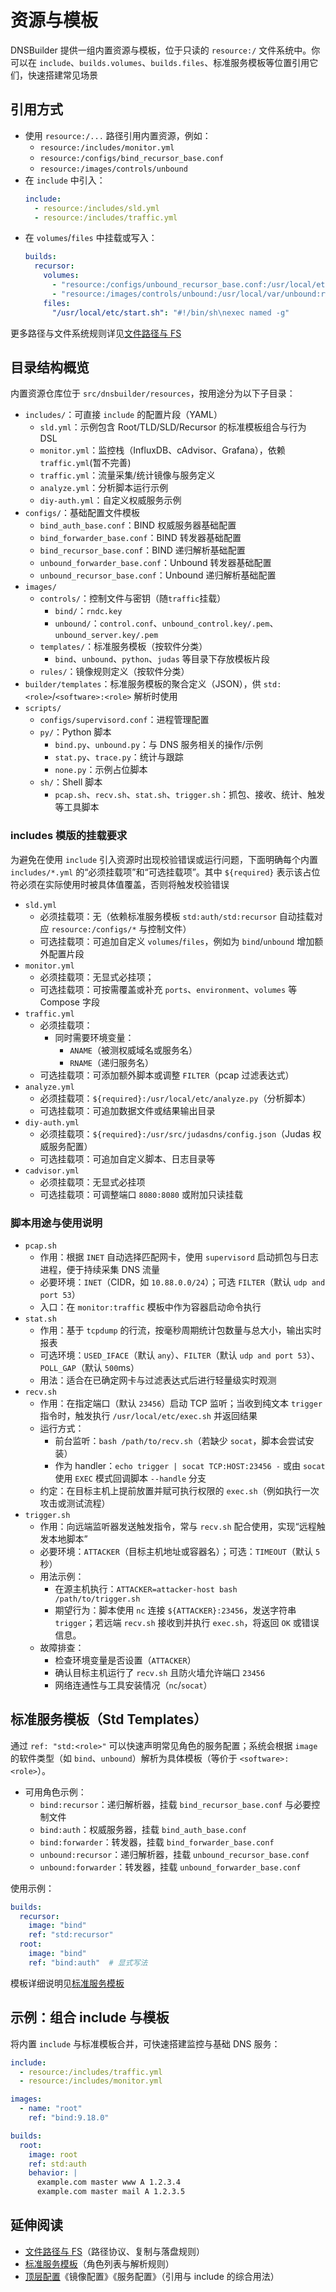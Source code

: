 # 资源与模板

DNSBuilder 提供一组内置资源与模板，位于只读的 `resource:/` 文件系统中。你可以在 `include`、`builds.volumes`、`builds.files`、标准服务模板等位置引用它们，快速搭建常见场景

## 引用方式

- 使用 `resource:/...` 路径引用内置资源，例如：
  - `resource:/includes/monitor.yml`
  - `resource:/configs/bind_recursor_base.conf`
  - `resource:/images/controls/unbound`
- 在 `include` 中引入：
  ```yaml
  include:
    - resource:/includes/sld.yml
    - resource:/includes/traffic.yml
  ```
- 在 `volumes`/`files` 中挂载或写入：
  ```yaml
  builds:
    recursor:
      volumes:
        - "resource:/configs/unbound_recursor_base.conf:/usr/local/etc/unbound/unbound.conf"
        - "resource:/images/controls/unbound:/usr/local/var/unbound:rw"
      files:
        "/usr/local/etc/start.sh": "#!/bin/sh\nexec named -g"
  ```

更多路径与文件系统规则详见[文件路径与 FS](rule/paths-and-fs.md)

## 目录结构概览

内置资源仓库位于 `src/dnsbuilder/resources`，按用途分为以下子目录：

- `includes/`：可直接 `include` 的配置片段（YAML）
  - `sld.yml`：示例包含 Root/TLD/SLD/Recursor 的标准模板组合与行为 DSL
  - `monitor.yml`：监控栈（InfluxDB、cAdvisor、Grafana），依赖 `traffic.yml`(暂不完善)
  - `traffic.yml`：流量采集/统计镜像与服务定义
  - `analyze.yml`：分析脚本运行示例
  - `diy-auth.yml`：自定义权威服务示例
- `configs/`：基础配置文件模板
  - `bind_auth_base.conf`：BIND 权威服务器基础配置
  - `bind_forwarder_base.conf`：BIND 转发器基础配置
  - `bind_recursor_base.conf`：BIND 递归解析基础配置
  - `unbound_forwarder_base.conf`：Unbound 转发器基础配置
  - `unbound_recursor_base.conf`：Unbound 递归解析基础配置
- `images/`
  - `controls/`：控制文件与密钥（随`traffic`挂载）
    - `bind/`：`rndc.key`
    - `unbound/`：`control.conf`、`unbound_control.key/.pem`、`unbound_server.key/.pem`
  - `templates/`：标准服务模板（按软件分类）
    - `bind`、`unbound`、`python`、`judas` 等目录下存放模板片段
  - `rules/`：镜像规则定义（按软件分类）
- `builder/templates`：标准服务模板的聚合定义（JSON），供 `std:<role>`/`<software>:<role>` 解析时使用
- `scripts/`
  - `configs/supervisord.conf`：进程管理配置
  - `py/`：Python 脚本
    - `bind.py`、`unbound.py`：与 DNS 服务相关的操作/示例
    - `stat.py`、`trace.py`：统计与跟踪
    - `none.py`：示例占位脚本
  - `sh/`：Shell 脚本
    - `pcap.sh`、`recv.sh`、`stat.sh`、`trigger.sh`：抓包、接收、统计、触发等工具脚本

### includes 模版的挂载要求

为避免在使用 `include` 引入资源时出现校验错误或运行问题，下面明确每个内置 `includes/*.yml` 的“必须挂载项”和“可选挂载项”。其中 `${required}` 表示该占位符必须在实际使用时被具体值覆盖，否则将触发校验错误

- `sld.yml`
  - 必须挂载项：无（依赖标准服务模板 `std:auth/std:recursor` 自动挂载对应 `resource:/configs/*` 与控制文件）
  - 可选挂载项：可追加自定义 `volumes`/`files`，例如为 `bind`/`unbound` 增加额外配置片段
- `monitor.yml`
  - 必须挂载项：无显式必挂项；
  - 可选挂载项：可按需覆盖或补充 `ports`、`environment`、`volumes` 等 Compose 字段
- `traffic.yml`
  - 必须挂载项：
    - 同时需要环境变量：
      - `ANAME`（被测权威域名或服务名）
      - `RNAME`（递归服务名）
  - 可选挂载项：可添加额外脚本或调整 `FILTER`（pcap 过滤表达式）
- `analyze.yml`
  - 必须挂载项：`${required}:/usr/local/etc/analyze.py`（分析脚本）
  - 可选挂载项：可追加数据文件或结果输出目录
- `diy-auth.yml`
  - 必须挂载项：`${required}:/usr/src/judasdns/config.json`（Judas 权威服务配置）
  - 可选挂载项：可追加自定义脚本、日志目录等
- `cadvisor.yml`
  - 必须挂载项：无显式必挂项
  - 可选挂载项：可调整端口 `8080:8080` 或附加只读挂载

### 脚本用途与使用说明

- `pcap.sh`
  - 作用：根据 `INET` 自动选择匹配网卡，使用 `supervisord` 启动抓包与日志进程，便于持续采集 DNS 流量
  - 必要环境：`INET`（CIDR，如 `10.88.0.0/24`）；可选 `FILTER`（默认 `udp and port 53`）
  - 入口：在 `monitor:traffic` 模板中作为容器启动命令执行
- `stat.sh`
  - 作用：基于 `tcpdump` 的行流，按毫秒周期统计包数量与总大小，输出实时报表
  - 可选环境：`USED_IFACE`（默认 `any`）、`FILTER`（默认 `udp and port 53`）、`POLL_GAP`（默认 `500`ms）
  - 用法：适合在已确定网卡与过滤表达式后进行轻量级实时观测
- `recv.sh`
  - 作用：在指定端口（默认 `23456`）启动 TCP 监听；当收到纯文本 `trigger` 指令时，触发执行 `/usr/local/etc/exec.sh` 并返回结果
  - 运行方式：
    - 前台监听：`bash /path/to/recv.sh`（若缺少 `socat`，脚本会尝试安装）
    - 作为 handler：`echo trigger | socat TCP:HOST:23456 -` 或由 `socat` 使用 `EXEC` 模式回调脚本 `--handle` 分支
  - 约定：在目标主机上提前放置并赋可执行权限的 `exec.sh`（例如执行一次攻击或测试流程）
- `trigger.sh`
  - 作用：向远端监听器发送触发指令，常与 `recv.sh` 配合使用，实现“远程触发本地脚本”
  - 必要环境：`ATTACKER`（目标主机地址或容器名）；可选：`TIMEOUT`（默认 `5` 秒）
  - 用法示例：
    - 在源主机执行：`ATTACKER=attacker-host bash /path/to/trigger.sh`
    - 期望行为：脚本使用 `nc` 连接 `${ATTACKER}:23456`，发送字符串 `trigger`；若远端 `recv.sh` 接收到并执行 `exec.sh`，将返回 `OK` 或错误信息。
  - 故障排查：
    - 检查环境变量是否设置（`ATTACKER`）
    - 确认目标主机运行了 `recv.sh` 且防火墙允许端口 `23456`
    - 网络连通性与工具安装情况（`nc`/`socat`）

## 标准服务模板（Std Templates）

通过 `ref: "std:<role>"` 可以快速声明常见角色的服务配置；系统会根据 `image` 的软件类型（如 `bind`、`unbound`）解析为具体模板（等价于 `<software>:<role>`）。

- 可用角色示例：
  - `bind:recursor`：递归解析器，挂载 `bind_recursor_base.conf` 与必要控制文件
  - `bind:auth`：权威服务器，挂载 `bind_auth_base.conf`
  - `bind:forwarder`：转发器，挂载 `bind_forwarder_base.conf`
  - `unbound:recursor`：递归解析器，挂载 `unbound_recursor_base.conf`
  - `unbound:forwarder`：转发器，挂载 `unbound_forwarder_base.conf`

使用示例：

```yaml
builds:
  recursor:
    image: "bind"
    ref: "std:recursor"
  root:
    image: "bind"
    ref: "bind:auth"  # 显式写法
```

模板详细说明见[标准服务模板](rule/build-templates.md)

## 示例：组合 include 与模板

将内置 `include` 与标准模板合并，可快速搭建监控与基础 DNS 服务：

```yaml
include:
  - resource:/includes/traffic.yml
  - resource:/includes/monitor.yml

images:
  - name: "root"
    ref: "bind:9.18.0"

builds:
  root:
    image: root
    ref: std:auth
    behavior: |
      example.com master www A 1.2.3.4
      example.com master mail A 1.2.3.5
```

## 延伸阅读

- [文件路径与 FS](rule/paths-and-fs.md)（路径协议、复制与落盘规则）
- [标准服务模板](rule/build-templates.md)（角色列表与解析规则）
- [顶层配置](config/top-level.md)《镜像配置》《服务配置》（引用与 include 的综合用法）
